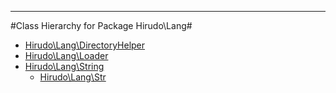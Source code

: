 - - -

#Class Hierarchy for Package Hirudo\Lang#<ul>
<li><a href="">Hirudo\Lang\DirectoryHelper</a></li>
<li><a href="">Hirudo\Lang\Loader</a></li>
<li><a href="">Hirudo\Lang\String</a><ul>
<li><a href="">Hirudo\Lang\Str</a></li>
</ul>
</li>
</ul>
